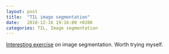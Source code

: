 ```yaml
---
layout: post
title:  "TIL image segmentation"
date:   2018-12-16 19:16:00 +0200
categories: TIL, Image segmentation
---
```

[Interesting exercise](https://m.habr.com/company/ods/blog/431512/) on image segmentation. Worth trying myself.
